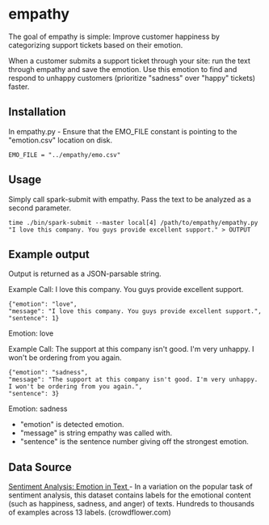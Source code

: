 # empathy
The goal of empathy is simple: Improve customer happiness by categorizing support tickets based on their emotion.

When a customer submits a support ticket through your site: run the text through empathy and save the emotion. Use this emotion to find and respond to unhappy customers (prioritize "sadness" over "happy" tickets) faster.

Installation
-----------------------------
In empathy.py - Ensure that the EMO_FILE constant is pointing to the "emotion.csv" location on disk.
```
EMO_FILE = "../empathy/emo.csv"
```

Usage
-----------------------------
Simply call spark-submit with empathy. Pass the text to be analyzed as a second parameter.
```
time ./bin/spark-submit --master local[4] /path/to/empathy/empathy.py "I love this company. You guys provide excellent support." > OUTPUT
```

Example output
-----------------------------
Output is returned as a JSON-parsable string.

Example Call: I love this company. You guys provide excellent support.
```
{"emotion": "love",
"message": "I love this company. You guys provide excellent support.",
"sentence": 1}
```
Emotion: love


Example Call: The support at this company isn't good. I'm very unhappy. I won't be ordering from you again.
```
{"emotion": "sadness",
"message": "The support at this company isn't good. I'm very unhappy. I won't be ordering from you again.",
"sentence": 3}
```
Emotion: sadness

* "emotion" is detected emotion.
* "message" is string empathy was called with.
* "sentence" is the sentence number giving off the strongest emotion.


Data Source
-----------------------------
[Sentiment Analysis: Emotion in Text
](https://www.crowdflower.com/wp-content/uploads/2016/07/text_emotion.csv) -
In a variation on the popular task of sentiment analysis, this dataset contains labels for the emotional content (such as happiness, sadness, and anger) of texts. Hundreds to thousands of examples across 13 labels. (crowdflower.com)
